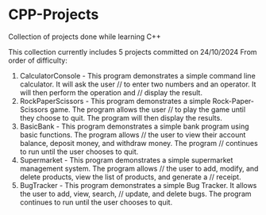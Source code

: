 # CPP-Projects
Collection of projects done while learning C++

This collection currently includes 5 projects committed on 24/10/2024
From order of difficulty:
1. CalculatorConsole - This program demonstrates a simple command line calculator. It will ask the user
//      to enter two numbers and an operator. It will then perform the operation and 
//      display the result.
2. RockPaperScissors - This program demonstrates a simple Rock-Paper-Scissors game. The program allows the user
//      to play the game until they choose to quit. The program will then display the results. 
3. BasicBank - This program demonstrates a simple bank program using basic functions. The program allows 
//      the user to view their account balance, deposit money, and withdraw money. The program 
//      continues to run until the user chooses to quit.
4. Supermarket - This program demonstrates a simple supermarket management system. The program allows
//      the user to add, modify, and delete products, view the list of products, and generate a 
//      receipt.
5. BugTracker - This program demonstrates a simple Bug Tracker. It allows the user to add, view, search, 
//      update, and delete bugs. The program continues to run until the user chooses to quit. 
